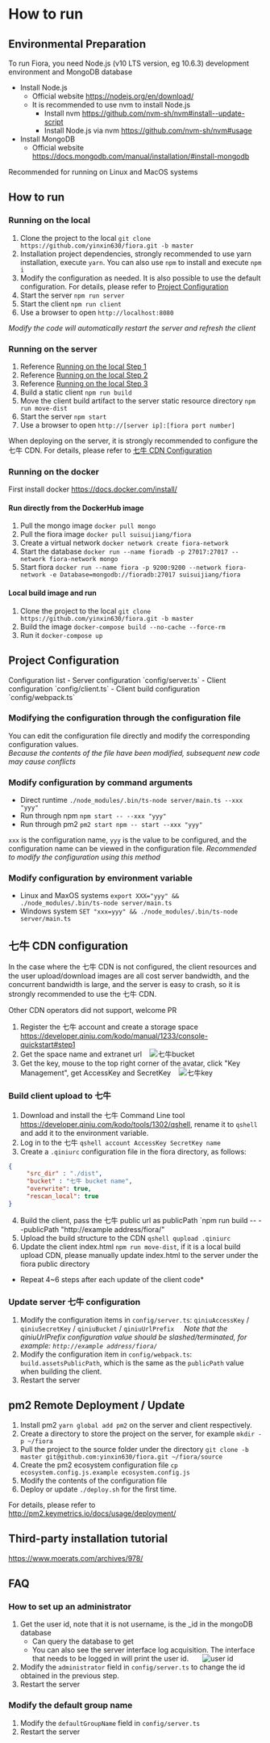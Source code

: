 # How to run


## Environmental Preparation
To run Fiora, you need Node.js (v10 LTS version, eg 10.6.3) development environment and MongoDB database
- Install Node.js
   - Official website <https://nodejs.org/en/download/>
   - It is recommended to use nvm to install Node.js
      - Install nvm <https://github.com/nvm-sh/nvm#install--update-script>
      - Install Node.js via nvm <https://github.com/nvm-sh/nvm#usage>
- Install MongoDB
   - Official website <https://docs.mongodb.com/manual/installation/#install-mongodb>

Recommended for running on Linux and MacOS systems

## How to run

<a id="running-on-the-local" style="color: unset; text-decoration: none;">
   <h3>Running on the local</h3>
</a>

1. Clone the project to the local `git clone https://github.com/yinxin630/fiora.git -b master`
2. Installation project dependencies, strongly recommended to use yarn installation, execute `yarn`. You can also use `npm` to install and execute `npm i`
3. Modify the configuration as needed. It is also possible to use the default configuration. For details, please refer to [Project Configuration](#project-configuration)
4. Start the server `npm run server`
5. Start the client `npm run client`
6. Use a browser to open `http://localhost:8080`

*Modify the code will automatically restart the server and refresh the client*

### Running on the server

1. Reference [Running on the local Step 1](#running-on-the-local)
2. Reference [Running on the local Step 2](#running-on-the-local)
3. Reference [Running on the local Step 3](#running-on-the-local)
4. Build a static client `npm run build`
5. Move the client build artifact to the server static resource directory `npm run move-dist`
6. Start the server `npm start`
7. Use a browser to open `http://[server ip]:[fiora port number]`

When deploying on the server, it is strongly recommended to configure the 七牛 CDN. For details, please refer to [七牛 CDN Configuration](#qiniu-cdn-configuration)

### Running on the docker
First install docker <https://docs.docker.com/install/>

#### Run directly from the DockerHub image
1. Pull the mongo image `docker pull mongo`
2. Pull the fiora image `docker pull suisuijiang/fiora`
3. Create a virtual network `docker network create fiora-network`
4. Start the database `docker run --name fioradb -p 27017:27017 --network fiora-network mongo`
5. Start fiora `docker run --name fiora -p 9200:9200 --network fiora-network -e Database=mongodb://fioradb:27017 suisuijiang/fiora`

#### Local build image and run
1. Clone the project to the local `git clone https://github.com/yinxin630/fiora.git -b master`
2. Build the image `docker-compose build --no-cache --force-rm`
3. Run it `docker-compose up`


<a id="project-configuration" style="color: unset; text-decoration: none;">
   <h2>Project Configuration</h2>
</a>
Configuration list
- Server configuration `config/server.ts`
- Client configuration `config/client.ts`
- Client build configuration `config/webpack.ts`

### Modifying the configuration through the configuration file
You can edit the configuration file directly and modify the corresponding configuration values.   
*Because the contents of the file have been modified, subsequent new code may cause conflicts*

### Modify configuration by command arguments
- Direct runtime `./node_modules/.bin/ts-node server/main.ts --xxx "yyy"`
- Run through npm `npm start -- --xxx "yyy"`
- Run through pm2 `pm2 start npm -- start --xxx "yyy"`

`xxx` is the configuration name, `yyy` is the value to be configured, and the configuration name can be viewed in the configuration file.
*Recommended to modify the configuration using this method*

### Modify configuration by environment variable
- Linux and MaxOS systems `export XXX="yyy" && ./node_modules/.bin/ts-node server/main.ts`
- Windows system `SET "xxx=yyy" && ./node_modules/.bin/ts-node server/main.ts`


<a id="qiniu-cdn-configuration" style="color: unset; text-decoration: none;">
   <h2>七牛 CDN configuration</h2>
</a>
In the case where the 七牛 CDN is not configured, the client resources and the user upload/download images are all cost server bandwidth, and the concurrent bandwidth is large, and the server is easy to crash, so it is strongly recommended to use the 七牛 CDN.

Other CDN operators did not support, welcome PR

1. Register the 七牛 account and create a storage space <https://developer.qiniu.com/kodo/manual/1233/console-quickstart#step1>
2. Get the space name and extranet url
   ![七牛bucket](./screenshots/qiniu-bucket.png)
3. Get the key, mouse to the top right corner of the avatar, click "Key Management", get AccessKey and SecretKey
   ![七牛key](./screenshots/qiniu-key.png)

### Build client upload to 七牛
1. Download and install the 七牛 Command Line tool <https://developer.qiniu.com/kodo/tools/1302/qshell>, rename it to `qshell` and add it to the environment variable.
2. Log in to the 七牛 `qshell account AccessKey SecretKey name`
3. Create a `.qiniurc` configuration file in the fiora directory, as follows:
```json
{
     "src_dir" : "./dist",
     "bucket" : "七牛 bucket name",
     "overwrite": true,
     "rescan_local": true
}
```
4. Build the client, pass the 七牛 public url as publicPath `npm run build -- --publicPath "http://example address/fiora/"
5. Upload the build structure to the CDN `qshell qupload .qiniurc`
6. Update the client index.html `npm run move-dist`, if it is a local build upload CDN, please manually update index.html to the server under the fiora public directory

* Repeat 4~6 steps after each update of the client code*

### Update server 七牛 configuration
1. Modify the configuration items in `config/server.ts`: `qiniuAccessKey` / `qiniuSecretKey` / `qiniuBucket` / `qiniuUrlPrefix`
    *Note that the qiniuUrlPrefix configuration value should be slashed/terminated, for example: `http://example address/fiora/`*
2. Modify the configuration item in `config/webpack.ts`: `build.assetsPublicPath`, which is the same as the `publicPath` value when building the client.
3. Restart the server


## pm2 Remote Deployment / Update
1. Install pm2 `yarn global add pm2` on the server and client respectively.
2. Create a directory to store the project on the server, for example `mkdir -p ~/fiora`
3. Pull the project to the source folder under the directory `git clone -b master git@github.com:yinxin630/fiora.git ~/fiora/source`
4. Create the pm2 ecosystem configuration file `cp ecosystem.config.js.example ecosystem.config.js`
5. Modify the contents of the configuration file
6. Deploy or update `./deploy.sh` for the first time.

For details, please refer to <http://pm2.keymetrics.io/docs/usage/deployment/>


## Third-party installation tutorial
<https://www.moerats.com/archives/978/>


## FAQ
### How to set up an administrator
1. Get the user id, note that it is not username, is the _id in the mongoDB database
   - Can query the database to get
   - You can also see the server interface log acquisition. The interface that needs to be logged in will print the user id.
      ![user id](./screenshots/user-id.png)
2. Modify the `administrator` field in `config/server.ts` to change the id obtained in the previous step.
3. Restart the server

### Modify the default group name
1. Modify the `defaultGroupName` field in `config/server.ts`
2. Restart the server